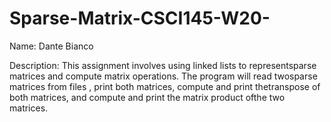 # Sparse-Matrix-CSCI145-W20-

Name: Dante Bianco

Description: This​ ​assignment​ ​involves​ ​using​ ​linked​ ​lists​ ​to​ ​represent​ ​sparse​ ​matrices​ ​and​ ​compute​ ​matrix operations.​ ​The​ ​program​ ​will​ ​read​ ​two​ ​sparse​ ​matrices​ ​from​ ​files​ , ​print​ ​both​ ​matrices,​ ​compute​ ​and​ ​print​ ​the​ ​transpose​ ​of​ ​both​ ​matrices,​ ​and compute​ ​and​ ​print​ ​the​ ​matrix​ ​product​ ​of​ ​the​ ​two​ ​matrices.
